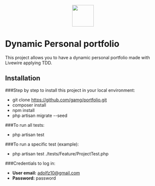 <p align="center"><a href="https://gamgportfolio.herokuapp.com/" target="_blank"><img src="https://drive.google.com/uc?id=1Irn7Zi3OxhqQBjCBCyP9_R2TMCxK5cSU&export=media" width="70"></a></p>

# Dynamic Personal portfolio
This project allows you to have a dynamic personal portfolio made with Livewire applying TDD.

## Installation

###Step by step to install this project in your local environment:

- git clone https://github.com/gamg/portfolio.git
- composer install
- npm install
- php artisan migrate --seed

###To run all tests:
- php artisan test

###To run a specific test (example):
- php artisan test ./tests/Feature/ProjectTest.php

###Credentials to log in:
- **User email:** adolfz10@gmail.com
- **Password:** password
